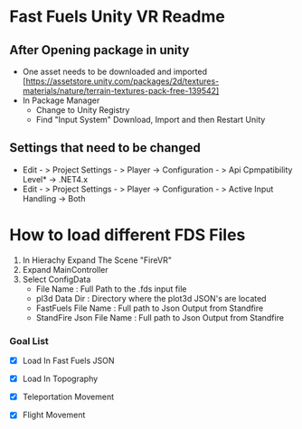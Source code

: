 ﻿# Fast Fuels Unity VR Readme

## After Opening package in unity 
- One asset needs to be downloaded and imported [https://assetstore.unity.com/packages/2d/textures-materials/nature/terrain-textures-pack-free-139542]
- In Package Manager 
	- Change to Unity Registry 
	- Find "Input System" Download, Import and then Restart Unity
## Settings that need to be changed
- Edit - > Project Settings - > Player -> Configuration  - > Api Cpmpatibility Level* -> .NET4.x
- Edit - > Project Settings - > Player -> Configuration  - > Active Input Handling -> Both

# How to load different FDS Files
1. In Hierachy Expand The Scene "FireVR"
1. Expand MainController
1. Select ConfigData
	- File Name : Full Path to the .fds input file
	- pl3d Data Dir : Directory where the plot3d JSON's are located
	- FastFuels File Name : Full path to Json Output from Standfire
	- StandFire Json File Name : Full path to Json Output from Standfire  


### Goal List

- [x] Load In Fast Fuels JSON
- [x] Load In Topography
- [x] Teleportation Movement
- [x] Flight Movement 




